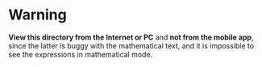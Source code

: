 # Warning
**View this directory from the Internet or PC** and **not from the mobile app**, since the latter is buggy with the mathematical text, and it is impossible to see the expressions in mathematical mode.
